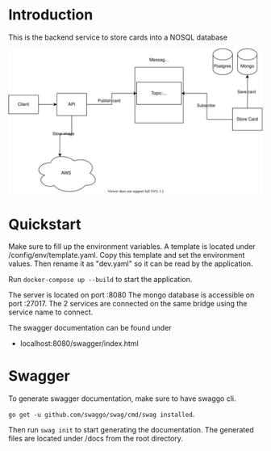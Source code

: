 # Introduction

This is the backend service to store cards into a NOSQL database

![architecture](assets/diagram.svg)

# Quickstart

Make sure to fill up the environment variables. A template is located under /config/env/template.yaml. Copy this template and set the environment values. Then rename it as "dev.yaml" so it can be read by the application.

Run `docker-compose up --build` to start the application.

The server is located on port :8080
The mongo database is accessible on port :27017. The 2 services are connected on the same bridge using the service name to connect.

The swagger documentation can be found under

- localhost:8080/swagger/index.html

# Swagger

To generate swagger documentation, make sure to have swaggo cli.

`go get -u github.com/swaggo/swag/cmd/swag installed`.

Then run `swag init` to start generating the documentation. The generated files are located under /docs from the root directory.
